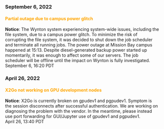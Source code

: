 ### September 6, 2022

#### <span style="color: orange;">Partial outage due to campus power glitch</span>

**Notice**: The Wynton system experiencing system-wide issues, including the file system, due to a campus power glitch.  To minimize the risk of corrupting the file system, it was decided to shut down the job scheduler and terminate all running jobs.  The power outage at Mission Bay campus happened at 15:13.  Despite diesel-generated backup power started up momentarily, it was enough to affect some of our servers.  The job scheduler will be offline until the impact on Wynton is fully investigated.
<br><span class="timestamp">September 6, 16:20 PDT</span>



### April 26, 2022

#### <span style="color: orange;">X2Go not working on GPU development nodes</span>

**Notice**: X2Go is currently broken on gpudev1 and pgpudev1. Symptom is the session disconnects after successful authentication. We are working on diagnosing the problem with the vendor. In the meantime, please instead use port forwarding for GUI/Jupyter use of gpudev1 and pgpudev1.
<br><span class="timestamp">April 26, 13:40 PDT</span>
